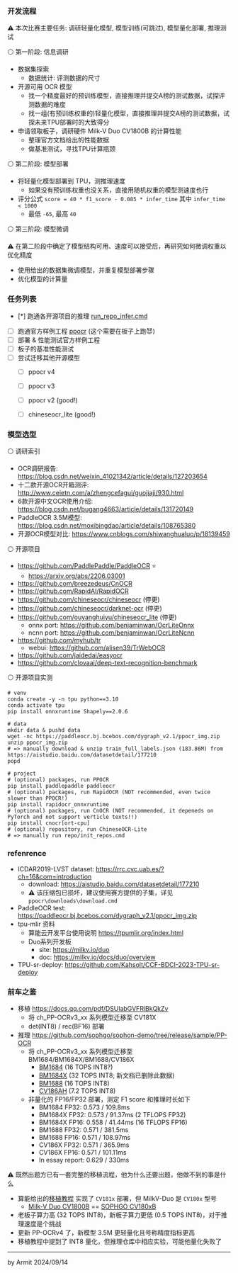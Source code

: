 ### 开发流程

⚠ 本次比赛主要任务: 调研轻量化模型, 模型训练(可跳过), 模型量化部署, 推理测试  

⚪ 第一阶段: 信息调研

- 数据集探索
  - 数据统计: 评测数据的尺寸
- 开源可用 OCR 模型
  - 找一个精度最好的预训练模型，直接推理并提交A榜的测试数据，试探评测数据的难度
  - 找一组(有预训练权重的)轻量化模型，直接推理并提交A榜的测试数据，试探未来TPU部署时的大致得分
- 申请领取板子，调研硬件 Milk-V Duo CV1800B 的计算性能
  - 整理官方文档给出的性能数据
  - 做基准测试，寻找TPU计算瓶颈

⚪ 第二阶段: 模型部署

- 将轻量化模型部署到 TPU，测推理速度
  - 如果没有预训练权重也没关系，直接用随机权重的模型测速度也行
- 评分公式 `score = 40 * f1_score - 0.085 * infer_time` 其中 `infer_time < 1000`
  - 最低 `-65`, 最高 `40`

⚪ 第三阶段: 模型微调

⚠ 在第二阶段中确定了模型结构可用、速度可以接受后，再研究如何微调权重以优化精度

- 使用给出的数据集微调模型，并重复模型部署步骤
- 优化模型的计算量


### 任务列表

- [*] 跑通各开源项目的推理 [run_repo_infer.cmd](./run_repo_infer.cmd)
- [ ] 跑通官方样例工程 [ppocr](/ppocr) (这个需要在板子上跑😈)
- [ ] 部署 & 性能测试官方样例工程
- [ ] 板子的基准性能测试
- [ ] 尝试迁移其他开源模型
  - [ ] ppocr v4
  - [ ] ppocr v3
  - [ ] ppocr v2 (good!)
  - [ ] chineseocr_lite (good!)


### 模型选型

⚪ 调研索引

- OCR调研报告: https://blog.csdn.net/weixin_41021342/article/details/127203654
- 十二款开源OCR开箱测评: http://www.ceietn.com/a/zhengcefagui/guojiaji/930.html
- 6款开源中文OCR使用介绍: https://blog.csdn.net/bugang4663/article/details/131720149
- PaddleOCR 3.5M模型: https://blog.csdn.net/moxibingdao/article/details/108765380
- 开源OCR模型对比: https://www.cnblogs.com/shiwanghualuo/p/18139459

⚪ 开源项目

- https://github.com/PaddlePaddle/PaddleOCR ⭐
  - https://arxiv.org/abs/2206.03001
- https://github.com/breezedeus/CnOCR
- https://github.com/RapidAI/RapidOCR
- https://github.com/chineseocr/chineseocr (停更)
- https://github.com/chineseocr/darknet-ocr (停更)
- https://github.com/ouyanghuiyu/chineseocr_lite (停更)
  - onnx port: https://github.com/benjaminwan/OcrLiteOnnx
  - ncnn port: https://github.com/benjaminwan/OcrLiteNcnn
- https://github.com/myhub/tr
  - webui: https://github.com/alisen39/TrWebOCR
- https://github.com/jaidedai/easyocr
- https://github.com/clovaai/deep-text-recognition-benchmark

⚪ 开源项目实测

```shell
# venv
conda create -y -n tpu python==3.10
conda activate tpu
pip install onnxruntime Shapely==2.0.6

# data
mkdir data & pushd data
wget -nc https://paddleocr.bj.bcebos.com/dygraph_v2.1/ppocr_img.zip
unzip ppocr_img.zip
# => manually download & unzip train_full_labels.json (183.86M) from https://aistudio.baidu.com/datasetdetail/177210
popd

# project
# (optional) packages, run PPOCR
pip install paddlepaddle paddleocr
# (optional) packages, run RapidOCR (NOT recommended, even twice slower than PPOCR!)
pip install rapidocr_onnxruntime
# (optional) packages, run CnOCR (NOT recommended, it depeneds on PyTorch and not support verticle texts!!)
pip install cnocr[ort-cpu]
# (optional) repository, run ChineseOCR-Lite
# => manually run repo/init_repos.cmd
```


### refenrence

- ICDAR2019-LVST dataset: https://rrc.cvc.uab.es/?ch=16&com=introduction
  - download: https://aistudio.baidu.com/datasetdetail/177210
  - ⚠ 该压缩包已损坏，建议使用赛方提供的子集，详见 `ppocr\downloads\download.cmd`
- PaddleOCR test: https://paddleocr.bj.bcebos.com/dygraph_v2.1/ppocr_img.zip
- tpu-mlir 资料
  - 算能云开发平台使用说明 https://tpumlir.org/index.html
  - Duo系列开发板
    - site: https://milkv.io/duo
    - doc: https://milkv.io/docs/duo/overview
- TPU-sr-deploy: https://github.com/Kahsolt/CCF-BDCI-2023-TPU-sr-deploy


### 前车之鉴

- 移植 https://docs.qq.com/pdf/DSUlabGVFRlBkQkZv
  - 将 ch_PP-OCRv3_xx 系列模型迁移至 CV181X
  - det(INT8) / rec(BF16) 部署
- 推理 https://github.com/sophgo/sophon-demo/tree/release/sample/PP-OCR
  - 将 ch_PP-OCRv3_xx 系列模型迁移至 BM1684/BM1684X/BM1688/CV186X
    - [BM1684](https://www.sophgo.com/sophon-u/product/introduce/bm1684.html) (16 TOPS INT8?)
    - [BM1684X](https://www.sophgo.com/sophon-u/product/introduce/bm1684x.html) (32 TOPS INT8; 新文档已删除此数据)
    - [BM1688](https://www.sophgo.com/sophon-u/product/introduce/bm1688.html) (16 TOPS INT8)
    - [CV186AH](https://www.sophgo.com/sophon-u/product/introduce/cv186ah.html) (7.2 TOPS INT8)
  - 非量化的 FP16/FP32 部署，测定 F1 score 和推理时长如下
    - BM1684 FP32: 0.573 / 109.8ms
    - BM1684X FP32: 0.573 / 91.37ms   (2 TFLOPS FP32)
    - BM1684X FP16:  0.558 / 41.44ms  (16 TFLOPS FP16)
    - BM1688 FP32: 0.571 / 381.5ms
    - BM1688 FP16: 0.571 / 108.97ms
    - CV186X FP32: 0.571 / 365.9ms
    - CV186X FP16: 0.571 / 101.11ms
    - In essay report: 0.629 / 330ms

⚠ 既然出题方已有一套完整的移植流程，他为什么还要出题，他做不到的事是什么

- 算能给出的[移植教程](https://docs.qq.com/pdf/DSUlabGVFRlBkQkZv) 实现了 `CV181x` 部署，但 MilkV-Duo 是 `CV180x` 型号
  - [Milk-V Duo CV1800B](https://milkv.io/duo) == [SOPHGO CV180xB](https://en.sophgo.com/sophon-u/product/introduce/cv180xb.html)
- 老板子算力高 (32 TOPS INT8)，新板子算力更低 (0.5 TOPS INT8)，对于推理速度是个挑战
- 更新 PP-OCRv4 了，新模型 3.5M 更轻量化且号称精度指标更高
- 移植教程中提到了 INT8 量化，但推理仓库中相应实验，可能他量化失败了

----
by Armit
2024/09/14 
